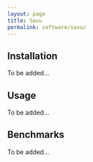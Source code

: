 ```yaml
---
layout: page
title: Savu
permalink: software/savu/
---
```


## Installation

To be added...

## Usage

To be added...

## Benchmarks

To be added...
